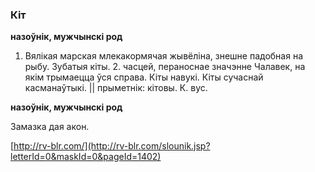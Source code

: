 ### Кіт
**назоўнік, мужчынскі род**

1. Вялікая марская млекакормячая жывёліна, знешне падобная на рыбу. Зубатыя кіты. 2. часцей, пераноснае значэнне Чалавек, на якім трымаецца ўся справа. Кіты навукі. Кіты сучаснай касманаўтыкі. || прыметнік: кітовы. К. вус.

**назоўнік, мужчынскі род**

Замазка дая акон.

<a rel="author">[http://rv-blr.com/](http://rv-blr.com/slounik.jsp?letterId=0&maskId=0&pageId=1402)</a>
